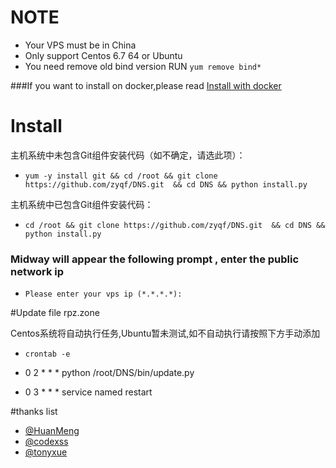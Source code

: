 
# NOTE  
* Your VPS must be in China
* Only support Centos 6.7 64  or Ubuntu
* You need remove old bind version RUN `yum remove bind*`

###If you want to install on docker,please read [Install with docker](https://github.com/zyqf/DNS/wiki/Install-with-docker)

# Install 
主机系统中未包含Git组件安装代码（如不确定，请选此项）：

* `yum -y install git && cd /root && git clone https://github.com/zyqf/DNS.git  && cd DNS && python install.py`

主机系统中已包含Git组件安装代码：

* `cd /root && git clone https://github.com/zyqf/DNS.git  && cd DNS && python install.py`

###  Midway will appear the following prompt , enter the public network ip

* `Please enter your vps ip (*.*.*.*):`

#Update file rpz.zone

Centos系统将自动执行任务,Ubuntu暂未测试,如不自动执行请按照下方手动添加

* `crontab -e`

* 0 2 * * * python /root/DNS/bin/update.py
* 0 3 * * * service named restart 


#thanks list
* [@HuanMeng](https://github.com/HuanMeng0)
* [@codexss](https://github.com/codexss)
* [@tonyxue](https://github.com/tonyxue)
